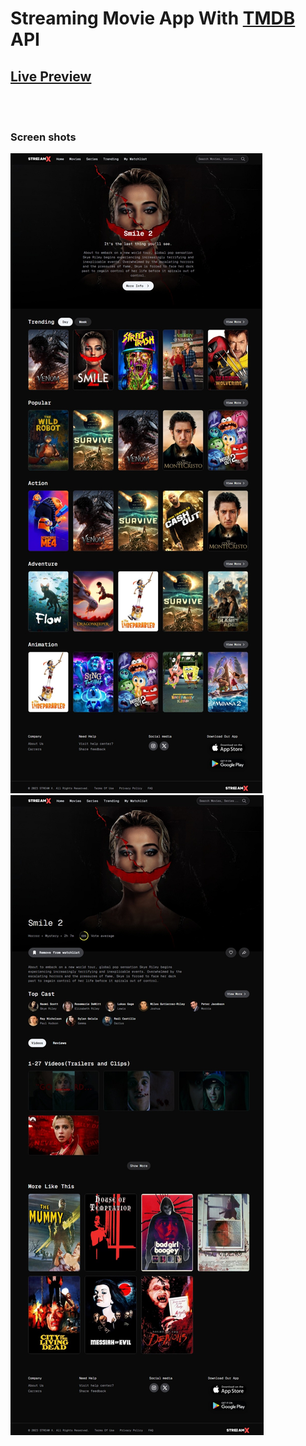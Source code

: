 # Streaming Movie App With [TMDB](https://tmdb.org) API

## [Live Preview](https://classy-movieapp.vercel.app)
<br></br>
### Screen shots

![image](/public/screen_shots/1.jpeg)
![image](/public/screen_shots/2.jpeg)